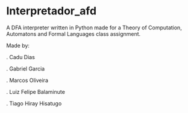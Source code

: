 # Interpretador_afd
A DFA interpreter written in Python made for a Theory of Computation, Automatons and Formal Languages class assignment.

Made by:

. Cadu Dias

. Gabriel Garcia

. Marcos Oliveira

. Luiz Felipe Balaminute

. Tiago Hiray Hisatugo
